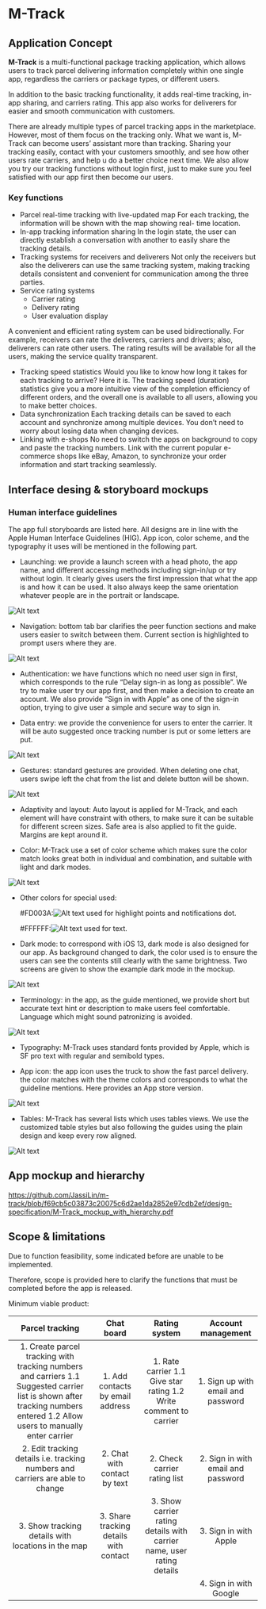 # M-Track
## Application Concept
**M-Track** is a multi-functional package tracking application, which allows users to track parcel delivering information completely within one single app, regardless the carriers or package types, or different users.

In addition to the basic tracking functionality, it adds real-time tracking, in-app sharing, and carriers rating. This app also works for deliverers for easier and smooth communication with customers.<br/>

There are already multiple types of parcel tracking apps in the marketplace. However, most of them focus on the tracking only. What we want is, M-Track can become users’ assistant more than tracking. Sharing your tracking easily, contact with your customers smoothly, and see how other users rate carriers, and help u do a better choice next time. We also allow you try our tracking functions without login first, just to make sure you feel satisfied with our app first then become our users.
### Key functions
- Parcel real-time tracking with live-updated map
For each tracking, the information will be shown with the map showing real-
time location.
- In-app tracking information sharing
In the login state, the user can directly establish a conversation with another to easily share the tracking details.
- Tracking systems for receivers and deliverers
Not only the receivers but also the deliverers can use the same tracking system, making tracking details consistent and convenient for communication among the three parties.
- Service rating systems 
  - Carrier rating
  - Delivery rating
  - User evaluation display

A convenient and efficient rating system can be used bidirectionally. For example, receivers can rate the deliverers, carriers and drivers; also, deliverers can rate other users. The rating results will be available for all the users, making the service quality transparent.
- Tracking speed statistics
Would you like to know how long it takes for each tracking to arrive? Here it is. The tracking speed (duration) statistics give you a more intuitive view of the completion efficiency of different orders, and the overall one is available to all users, allowing you to make better choices.
- Data synchronization
Each tracking details can be saved to each account and synchronize among multiple devices. You don’t need to worry about losing data when changing devices.
- Linking with e-shops
No need to switch the apps on background to copy and paste the tracking numbers. Link with the current popular e-commerce shops like eBay, Amazon, to synchronize your order information and start tracking seamlessly.

## Interface desing & storyboard mockups
### Human interface guidelines
The app full storyboards are listed here. All designs are in line with the Apple Human Interface Guidelines (HIG). App icon, color scheme, and the typography it uses will be mentioned in the following part.
- Launching: we provide a launch screen with a head photo, the app name, and different accessing methods including sign-in/up or try without login. It clearly gives users the first impression that what the app is and how it can be used. It also always keep the same orientation whatever people are in the portrait or landscape.

![Alt text](design-specification/home-screen.png)

- Navigation: bottom tab bar clarifies the peer function sections and make users easier to switch between them. Current section is highlighted to prompt users where they are.

![Alt text](design-specification/nav.png)

- Authentication: we have functions which no need user sign in first, which corresponds to the rule “Delay sign-in as long as possible”. We try to make user try our app first, and then make a decision to create an account.
We also provide “Sign in with Apple” as one of the sign-in option, trying to give user a simple and secure way to sign in.

- Data entry: we provide the convenience for users to enter the carrier. It will be auto suggested once tracking number is put or some letters are put.

![Alt text](design-specification/data-entry.png)

- Gestures: standard gestures are provided. When deleting one chat, users swipe left the chat from the list and delete button will be shown.

![Alt text](design-specification/gestures.png)

- Adaptivity and layout: Auto layout is applied for M-Track, and each element will have constraint with others, to make sure it can be suitable for different screen sizes. Safe area is also applied to fit the guide. Margins are kept around it.

- Color: M-Track use a set of color scheme which makes sure the color match looks great both in individual and combination, and suitable with light and dark modes.

![Alt text](design-specification/color-pattern.png)

  - Other colors for special used:

    #FD003A:![Alt text](design-specification/red-color.png) used for highlight points and notifications dot.
    
    #FFFFFF:![Alt text](design-specification/white-color.png) used for text.
    
- Dark mode: to correspond with iOS 13, dark mode is also designed for our app. As background changed to dark, the color used is to ensure the users can see the contents still clearly with the same brightness. Two screens are given to show the example dark mode in the mockup.

![Alt text](design-specification/dark-mode.png)

- Terminology: in the app, as the guide mentioned, we provide short but accurate text hint or description to make users feel comfortable. Language which might sound patronizing is avoided.

![Alt text](design-specification/terminology.png)

- Typography: M-Track uses standard fonts provided by Apple, which is SF pro text with regular and semibold types.

- App icon: the app icon uses the truck to show the fast parcel delivery. the color matches with the theme colors and corresponds to what the guideline mentions. Here provides an App store version.

![Alt text](design-specification/app-icon.png)

- Tables: M-Track has several lists which uses tables views. We use the customized table styles but also following the guides using the plain design and keep every row aligned.

![Alt text](design-specification/tables.png)

## App mockup and hierarchy
https://github.com/JassiLin/m-track/blob/f69cb5c03873c20075c6d2ae1da2852e97cdb2ef/design-specification/M-Track_mockup_with_hierarchy.pdf

## Scope & limitations
Due to function feasibility, some indicated before are unable to be implemented.

Therefore, scope is provided here to clarify the functions that must be completed before the app is released.

Minimum viable product:

|                                                                                         Parcel tracking                                                                                        |                   Chat board                  |                                   Rating system                                  |             Account management            |
|:----------------------------------------------------------------------------------------------------------------------------------------------------------------------------------------------:|:---------------------------------------------:|:--------------------------------------------------------------------------------:|:-----------------------------------------:|
|     1. Create parcel tracking with tracking numbers and carriers     1.1 Suggested carrier list is shown after tracking numbers entered     1.2 Allow users to manually enter carrier          |     1. Add contacts by email address          |     1. Rate carrier     1.1 Give star rating     1.2 Write comment to carrier    |     1. Sign up with email and password    |
|     2. Edit tracking details i.e. tracking numbers and carriers are able to change                                                                                                             |     2. Chat with contact by text              |     2. Check carrier rating list                                                 |     2. Sign in with email and password    |
|     3. Show tracking details with locations in the map                                                                                                                                         |     3. Share tracking details with contact    |     3. Show carrier rating details with carrier name, user rating details        |     3. Sign in with Apple                 |
|                                                                                                                                                                                                |                                               |                                                                                  |     4. Sign in with Google                |
